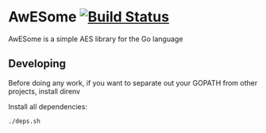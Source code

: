 # AwESome [![Build Status](https://travis-ci.org/twstrike/AwESome.svg?branch=master)](https://travis-ci.org/twstrike/AwESome)

AwESome is a simple AES library for the Go language


## Developing

Before doing any work, if you want to separate out your GOPATH from other projects, install direnv

Install all dependencies:

``
./deps.sh
``
